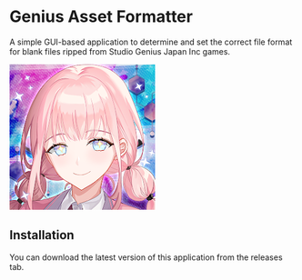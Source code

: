 # Genius Asset Formatter
A simple GUI-based application to determine and set the correct file format for blank files ripped from Studio Genius Japan Inc games.

![Genius Asset Formatter Icon](https://raw.githubusercontent.com/Dan-Banfield/Genius-Asset-Formatter/master/Genius%20Asset%20Formatter/Images/Genius%20Icon%20Image.png?token=GHSAT0AAAAAABIDGLYNLQ2KWCPRY2GCRVEQYTBPMGQ)

## Installation
You can download the latest version of this application from the releases tab.
